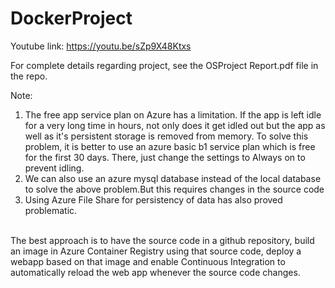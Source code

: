 # DockerProject

Youtube link:
https://youtu.be/sZp9X48Ktxs

For complete details regarding project, see the OSProject Report.pdf file in the repo.

Note: 
1. The free app service plan on Azure has a limitation.
If the app is left idle for a very long time in hours, not only does it get idled out but the app as well as it's persistent storage is removed from memory.
To solve this problem, it is better to use an azure basic b1 service plan which is free for the first 30 days. There, just change the settings to Always on to prevent idling.
2. We can also use an azure mysql database instead of the local database to solve the above problem.But this requires changes in the source code
3. Using Azure File Share for persistency of data has also proved problematic.
<br>
The best approach is to have the source code in a github repository, build an image in Azure Container Registry using that source code, deploy a webapp based on that image and enable Continuous Integration to automatically reload the web app whenever the source code changes.

